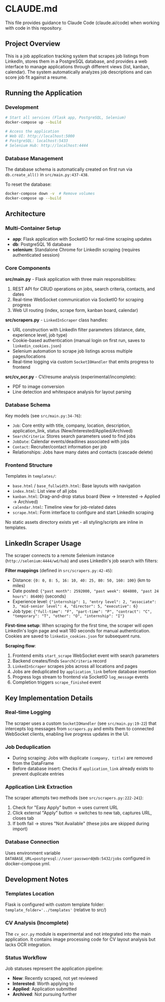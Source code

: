 # CLAUDE.md

This file provides guidance to Claude Code (claude.ai/code) when working with code in this repository.

## Project Overview

This is a job application tracking system that scrapes job listings from LinkedIn, stores them in a PostgreSQL database, and provides a web interface to manage applications through different views (list, kanban, calendar). The system automatically analyzes job descriptions and can score job fit against a resume.

## Running the Application

### Development
```bash
# Start all services (Flask app, PostgreSQL, Selenium)
docker-compose up --build

# Access the application
# Web UI: http://localhost:5000
# PostgreSQL: localhost:5433
# Selenium Hub: http://localhost:4444
```

### Database Management
The database schema is automatically created on first run via `db.create_all()` in `src/main.py:437-438`.

To reset the database:
```bash
docker-compose down -v  # Remove volumes
docker-compose up --build
```

## Architecture

### Multi-Container Setup
- **app**: Flask application with SocketIO for real-time scraping updates
- **db**: PostgreSQL 16 database
- **selenium**: Standalone Chrome for LinkedIn scraping (requires authenticated session)

### Core Components

**src/main.py** - Flask application with three main responsibilities:
1. REST API for CRUD operations on jobs, search criteria, contacts, and dates
2. Real-time WebSocket communication via SocketIO for scraping progress
3. Web UI routing (index, scrape form, kanban board, calendar)

**src/scrapers.py** - `LinkedInScraper` class handles:
- URL construction with LinkedIn filter parameters (distance, date, experience level, job type)
- Cookie-based authentication (manual login on first run, saves to `linkedin_cookies.json`)
- Selenium automation to scrape job listings across multiple pages/locations
- Real-time logging via custom `SocketIOHandler` that emits progress to frontend

**src/cv_ocr.py** - CV/resume analysis (experimental/incomplete):
- PDF to image conversion
- Line detection and whitespace analysis for layout parsing

### Database Schema

Key models (see `src/main.py:34-76`):
- `Job`: Core entity with title, company, location, description, application_link, status (New/Interested/Applied/Archived)
- `SearchCriteria`: Stores search parameters used to find jobs
- `JobDate`: Calendar events/deadlines associated with jobs
- `Contact`: Recruiter/contact information per job
- Relationships: Jobs have many dates and contacts (cascade delete)

### Frontend Structure
Templates in `templates/`:
- `base.html` / `base_fullwidth.html`: Base layouts with navigation
- `index.html`: List view of all jobs
- `kanban.html`: Drag-and-drop status board (New → Interested → Applied → Archived)
- `calendar.html`: Timeline view for job-related dates
- `scrape.html`: Form interface to configure and start LinkedIn scraping

No static assets directory exists yet - all styling/scripts are inline in templates.

## LinkedIn Scraper Usage

The scraper connects to a remote Selenium instance (`http://selenium:4444/wd/hub`) and uses LinkedIn's job search with filters:

**Filter mappings** (defined in `src/scrapers.py:42-45`):
- Distance: `{0: 0, 8: 5, 16: 10, 40: 25, 80: 50, 160: 100}` (km to miles)
- Date posted: `{"past month": 2592000, "past week": 604800, "past 24 hours": 86400}` (seconds)
- Experience level: `{"internship": 1, "entry level": 2, "associate": 3, "mid-senior level": 4, "director": 5, "executive": 6}`
- Job type: `{"full-time": "F", "part-time": "P", "contract": "C", "temporary": "T", "other": "O", "internship": "I"}`

**First-time setup**: When scraping for the first time, the scraper will open LinkedIn's login page and wait 180 seconds for manual authentication. Cookies are saved to `linkedin_cookies.json` for subsequent runs.

**Scraping flow**:
1. Frontend emits `start_scrape` WebSocket event with search parameters
2. Backend creates/finds `SearchCriteria` record
3. `LinkedInScraper` scrapes jobs across all locations and pages
4. Jobs are deduplicated by `application_link` before database insertion
5. Progress logs stream to frontend via SocketIO `log_message` events
6. Completion triggers `scrape_finished` event

## Key Implementation Details

### Real-time Logging
The scraper uses a custom `SocketIOHandler` (see `src/main.py:19-22`) that intercepts log messages from `scrapers.py` and emits them to connected WebSocket clients, enabling live progress updates in the UI.

### Job Deduplication
- During scraping: Jobs with duplicate `(company, title)` are removed from the DataFrame
- Before database insert: Checks if `application_link` already exists to prevent duplicate entries

### Application Link Extraction
The scraper attempts two methods (see `src/scrapers.py:222-241`):
1. Check for "Easy Apply" button → uses current URL
2. Click external "Apply" button → switches to new tab, captures URL, closes tab
3. If both fail → stores "Not Available" (these jobs are skipped during import)

### Database Connection
Uses environment variable `DATABASE_URL=postgresql://user:password@db:5432/jobs` configured in docker-compose.yml.

## Development Notes

### Templates Location
Flask is configured with custom template folder: `template_folder='../templates'` (relative to src/)

### CV Analysis (Incomplete)
The `cv_ocr.py` module is experimental and not integrated into the main application. It contains image processing code for CV layout analysis but lacks OCR integration.

### Status Workflow
Job statuses represent the application pipeline:
- **New**: Recently scraped, not yet reviewed
- **Interested**: Worth applying to
- **Applied**: Application submitted
- **Archived**: Not pursuing further
